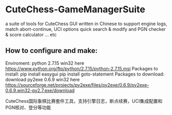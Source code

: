 # CuteChess-GameManagerSuite
a suite of tools for CuteChess GUI written in Chinese to support engine logs, match abort-continue, UCI options quick search &amp; modify and PGN checker &amp; score calculator ... etc

## How to configure and make:
Enviroment:
python 2.7.15 win32 here https://www.python.org/ftp/python/2.7.15/python-2.7.15.msi
Packages to install:
pip install easygui
pip install goto-statement
Packages to download:
download py2exe 0.6.9 win32 here https://sourceforge.net/projects/py2exe/files/py2exe/0.6.9/py2exe-0.6.9.win32-py2.7.exe/download

CuteChess国际象棋比赛套件工具，支持引擎日志，断点续赛，UCI集成配置和PGN核对、登分等功能
